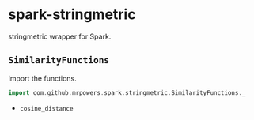 # spark-stringmetric

stringmetric wrapper for Spark.

## `SimilarityFunctions`

Import the functions.

```scala
import com.github.mrpowers.spark.stringmetric.SimilarityFunctions._
```

* `cosine_distance`

